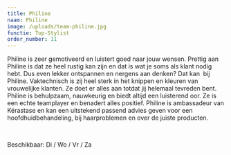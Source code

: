 ```yaml
---
title: Philine
naam: Philine
image: /uploads/team-philine.jpg
functie: Top-Stylist
order_number: 11
---
```


Philine is zeer gemotiveerd en luistert goed naar jouw wensen. Prettig aan Philine is dat ze heel rustig kan zijn en dat is wat je soms als klant nodig hebt. Dus even lekker ontspannen en nergens aan denken? Dat kan&nbsp; bij Philine. Vaktechnisch is zij heel sterk in het knippen en kleuren van vrouwelijke klanten. Ze doet er alles aan totdat jij helemaal tevreden bent. Philine is behulpzaam, nauwkeurig en biedt altijd een luisterend oor. Ze is een echte teamplayer en benadert alles positief. Philine is ambassadeur van Kérastase en kan een uitstekend passend advies geven voor een hoofdhuidbehandeling, bij haarproblemen en over de juiste producten.

&nbsp;

Beschikbaar: Di / Wo / Vr / Za